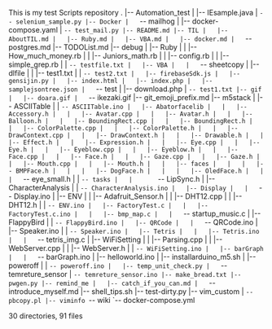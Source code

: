 This is my test Scripts repository
.
|-- Automation_test
|   |-- IEsample.java
|   `-- selenium_sample.py
|-- Docker
|   `-- mailhog
|       |-- docker-compose.yaml
|       `-- test_mail.py
|-- README.md
|-- TIL
|   |-- AboutTIL.md
|   |-- Ruby.md
|   |-- VBA.md
|   |-- docker.md
|   `-- postgres.md
|-- TODOList.md
|-- debug
|   |-- Ruby
|   |   |-- How_much_money.rb
|   |   |-- Juniors_math.rb
|   |   |-- config.rb
|   |   |-- simple_grep.rb
|   |   `-- testfile.txt
|   |-- VBA
|   |   `-- sheetcopy
|   |-- dlfile
|   |   |-- test1.txt
|   |   `-- test2.txt
|   |-- firebaseSdk.js
|   |-- gensijin.py
|   |-- index.html
|   |-- index.php
|   |-- samplejsontree.json
|   `-- test
|       |-- download.php
|       `-- test1.txt
|-- gif
|   |-- doara.gif
|   `-- ikezaki.gif
|-- git_emoji_prefix.md
|-- m5stack
|   |-- ASCIITable
|   |   `-- ASCIITable.ino
|   |-- Abatorfacelib
|   |   |-- Accessory.h
|   |   |-- Avatar.cpp
|   |   |-- Avatar.h
|   |   |-- Balloon.h
|   |   |-- BoundingRect.cpp
|   |   |-- BoundingRect.h
|   |   |-- ColorPalette.cpp
|   |   |-- ColorPalette.h
|   |   |-- DrawContext.cpp
|   |   |-- DrawContext.h
|   |   |-- Drawable.h
|   |   |-- Effect.h
|   |   |-- Expression.h
|   |   |-- Eye.cpp
|   |   |-- Eye.h
|   |   |-- Eyeblow.cpp
|   |   |-- Eyeblow.h
|   |   |-- Face.cpp
|   |   |-- Face.h
|   |   |-- Gaze.cpp
|   |   |-- Gaze.h
|   |   |-- Mouth.cpp
|   |   |-- Mouth.h
|   |   |-- faces
|   |   |   |-- BMPFace.h
|   |   |   |-- DogFace.h
|   |   |   |-- OledFace.h
|   |   |   `-- eye_small.h
|   |   `-- tasks
|   |       `-- LipSync.h
|   |-- CharacterAnalysis
|   |   `-- CharacterAnalysis.ino
|   |-- Display
|   |   `-- Display.ino
|   |-- ENV
|   |   |-- Adafruit_Sensor.h
|   |   |-- DHT12.cpp
|   |   |-- DHT12.h
|   |   `-- ENV.ino
|   |-- FactoryTest.c
|   |   |-- FactoryTest.c.ino
|   |   |-- bmp_map.c
|   |   `-- startup_music.c
|   |-- FlappyBird
|   |   `-- FlappyBird.ino
|   |-- QRCode
|   |   `-- QRCode.ino
|   |-- Speaker.ino
|   |   `-- Speaker.ino
|   |-- Tetris
|   |   |-- Tetris.ino
|   |   `-- tetris_img.c
|   |-- WiFiSetting
|   |   |-- Parsing.cpp
|   |   |-- WebServer.cpp
|   |   |-- WebServer.h
|   |   `-- WiFiSetting.ino
|   |-- barGraph
|   |   `-- barGraph.ino
|   |-- helloworld.ino
|   |-- installarduino_m5.sh
|   |-- poweroff
|   |   `-- poweroff.ino
|   |-- temp_unit_check.py
|   `-- temreture_sensor
|       `-- temreture_sensor.ino
|-- make_bread.txt
|-- pwgen.py
|-- remind_me
|   |-- catch_if_you_can.md
|   `-- introduce_myself.md
|-- shell_tips.sh
|-- test-dirty.py
|-- vim_custom
|   `-- pbcopy.pl
|-- viminfo
`-- wiki
    `-- docker-compose.yml

30 directories, 91 files
